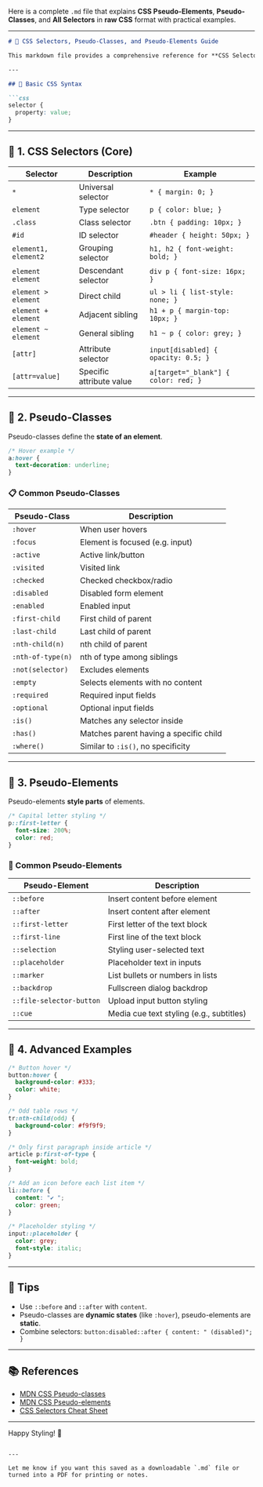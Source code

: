 Here is a complete `.md` file that explains **CSS Pseudo-Elements**, **Pseudo-Classes**, and **All Selectors** in **raw CSS** format with practical examples.

---

````md
# 🎨 CSS Selectors, Pseudo-Classes, and Pseudo-Elements Guide

This markdown file provides a comprehensive reference for **CSS Selectors**, **Pseudo-Classes**, and **Pseudo-Elements** using raw CSS syntax and real-world examples.

---

## 📌 Basic CSS Syntax

```css
selector {
  property: value;
}
````

---

## 🔹 1. CSS Selectors (Core)

| Selector             | Description              | Example                              |
| -------------------- | ------------------------ | ------------------------------------ |
| `*`                  | Universal selector       | `* { margin: 0; }`                   |
| `element`            | Type selector            | `p { color: blue; }`                 |
| `.class`             | Class selector           | `.btn { padding: 10px; }`            |
| `#id`                | ID selector              | `#header { height: 50px; }`          |
| `element1, element2` | Grouping selector        | `h1, h2 { font-weight: bold; }`      |
| `element element`    | Descendant selector      | `div p { font-size: 16px; }`         |
| `element > element`  | Direct child             | `ul > li { list-style: none; }`      |
| `element + element`  | Adjacent sibling         | `h1 + p { margin-top: 10px; }`       |
| `element ~ element`  | General sibling          | `h1 ~ p { color: grey; }`            |
| `[attr]`             | Attribute selector       | `input[disabled] { opacity: 0.5; }`  |
| `[attr=value]`       | Specific attribute value | `a[target="_blank"] { color: red; }` |

---

## 🔸 2. Pseudo-Classes

Pseudo-classes define the **state of an element**.

```css
/* Hover example */
a:hover {
  text-decoration: underline;
}
```

### 📋 Common Pseudo-Classes

| Pseudo-Class      | Description                            |
| ----------------- | -------------------------------------- |
| `:hover`          | When user hovers                       |
| `:focus`          | Element is focused (e.g. input)        |
| `:active`         | Active link/button                     |
| `:visited`        | Visited link                           |
| `:checked`        | Checked checkbox/radio                 |
| `:disabled`       | Disabled form element                  |
| `:enabled`        | Enabled input                          |
| `:first-child`    | First child of parent                  |
| `:last-child`     | Last child of parent                   |
| `:nth-child(n)`   | nth child of parent                    |
| `:nth-of-type(n)` | nth of type among siblings             |
| `:not(selector)`  | Excludes elements                      |
| `:empty`          | Selects elements with no content       |
| `:required`       | Required input fields                  |
| `:optional`       | Optional input fields                  |
| `:is()`           | Matches any selector inside            |
| `:has()`          | Matches parent having a specific child |
| `:where()`        | Similar to `:is()`, no specificity     |

---

## 🧩 3. Pseudo-Elements

Pseudo-elements **style parts** of elements.

```css
/* Capital letter styling */
p::first-letter {
  font-size: 200%;
  color: red;
}
```

### 📘 Common Pseudo-Elements

| Pseudo-Element           | Description                              |
| ------------------------ | ---------------------------------------- |
| `::before`               | Insert content before element            |
| `::after`                | Insert content after element             |
| `::first-letter`         | First letter of the text block           |
| `::first-line`           | First line of the text block             |
| `::selection`            | Styling user-selected text               |
| `::placeholder`          | Placeholder text in inputs               |
| `::marker`               | List bullets or numbers in lists         |
| `::backdrop`             | Fullscreen dialog backdrop               |
| `::file-selector-button` | Upload input button styling              |
| `::cue`                  | Media cue text styling (e.g., subtitles) |

---

## 🧪 4. Advanced Examples

```css
/* Button hover */
button:hover {
  background-color: #333;
  color: white;
}

/* Odd table rows */
tr:nth-child(odd) {
  background-color: #f9f9f9;
}

/* Only first paragraph inside article */
article p:first-of-type {
  font-weight: bold;
}

/* Add an icon before each list item */
li::before {
  content: "✔️ ";
  color: green;
}

/* Placeholder styling */
input::placeholder {
  color: grey;
  font-style: italic;
}
```

---

## 🧠 Tips

* Use `::before` and `::after` with `content`.
* Pseudo-classes are **dynamic states** (like `:hover`), pseudo-elements are **static**.
* Combine selectors: `button:disabled::after { content: " (disabled)"; }`

---

## 📚 References

* [MDN CSS Pseudo-classes](https://developer.mozilla.org/en-US/docs/Web/CSS/Pseudo-classes)
* [MDN CSS Pseudo-elements](https://developer.mozilla.org/en-US/docs/Web/CSS/Pseudo-elements)
* [CSS Selectors Cheat Sheet](https://frontend30.com/css-selectors-cheatsheet/)

---

Happy Styling! 🎨

```

---

Let me know if you want this saved as a downloadable `.md` file or turned into a PDF for printing or notes.
```
